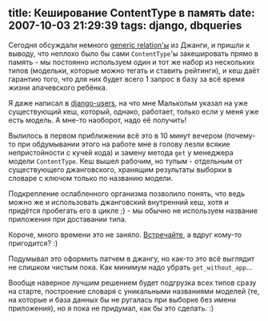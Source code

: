title: Кеширование ContentType в память
date: 2007-10-03 21:29:39
tags: django, dbqueries
----


Сегодня обсуждали немного [generic relation'ы][1] из Джанги, и пришли к выводу, что неплохо было бы сами `ContentType`'ы закешировать прямо в память - мы постоянно используем один и тот же набор из нескольких типов (модельки, которые можно тегать и ставить рейтинги), и кеш даёт гарантию того, что для них будет всего 1 запрос в базу за всё время жизни апачевского ребёнка.

Я даже написал в [django-users][2], на что мне Малькольм указал на уже существующий кеш, который, однако, работает, только если у меня уже есть модель. А мне-то наоборот, надо её получить!

Вылилось в первом приближении всё это в 10 минут вечером (почему-то при обдумывании этого на работе мне в голову лезли всякие непристойности с кучей кода) и замену метода `get` у менеджера модели `ContentType`. Кеш вышел рабочим, но тупым - отдельным от существующего джанговского, хранящим результаты выборки в словаре с ключом только по названию модели.

Подкрепление ослабленного организма позволило понять, что ведь можно же и использовать джанговский внутренний кеш, хотя и придётся пробегать его в цикле ;) - мы обычно не используем название приложения при доставании типа.

Короче, много времени это не заняло. [Встречайте][3], а вдруг кому-то пригодится? :)

Подумывал это оформить патчем в джангу, но как-то это всё выглядит не слишком чистым пока. Как минимум надо убрать `get_without_app`...

Вообще наверное лучшим решением будет подгрузка всех типов сразу на старте, построение словаря с уникальными названиями моделей (те, на которые и база данных бы не ругалась при выборке без имени приложения), но я пока не придумал, как бы это сделать. :)

[1]: http://www.djangoproject.com/documentation/models/generic_relations/
[2]: http://groups.google.ru/group/django-users/t/5297cd2dbc04a6b1
[3]: http://trac.piranha.org.ua/browser/byteflow/lib/db.py
